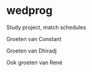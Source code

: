 # wedprog
Study project, match schedules

Groeten van Constant

Groeten van Dhiradj

Ook groeten van René
